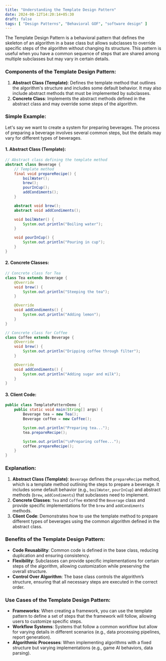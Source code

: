 ```yaml
---
title: "Understanding the Template Design Pattern"
date: 2024-08-12T14:20:14+05:30
draft: false
tags: [ "Design Patterns", "Behavioral GOF", "software design" ]
---
```

The Template Design Pattern is a behavioral pattern that defines the skeleton of an algorithm in a base class but allows subclasses to override specific steps of the algorithm without changing its structure. This pattern is useful when you have a common sequence of steps that are shared among multiple subclasses but may vary in certain details.

### Components of the Template Design Pattern:

1. **Abstract Class (Template)**: Defines the template method that outlines the algorithm's structure and includes some default behavior. It may also include abstract methods that must be implemented by subclasses.
2. **Concrete Class**: Implements the abstract methods defined in the abstract class and may override some steps of the algorithm.

### Simple Example:

Let's say we want to create a system for preparing beverages. The process of preparing a beverage involves several common steps, but the details may vary for different types of beverages.

#### 1. Abstract Class (Template):

```java
// Abstract class defining the template method
abstract class Beverage {
    // Template method
    final void prepareRecipe() {
        boilWater();
        brew();
        pourInCup();
        addCondiments();
    }

    abstract void brew();
    abstract void addCondiments();

    void boilWater() {
        System.out.println("Boiling water");
    }

    void pourInCup() {
        System.out.println("Pouring in cup");
    }
}
```

#### 2. Concrete Classes:

```java
// Concrete class for Tea
class Tea extends Beverage {
    @Override
    void brew() {
        System.out.println("Steeping the tea");
    }

    @Override
    void addCondiments() {
        System.out.println("Adding lemon");
    }
}

// Concrete class for Coffee
class Coffee extends Beverage {
    @Override
    void brew() {
        System.out.println("Dripping coffee through filter");
    }

    @Override
    void addCondiments() {
        System.out.println("Adding sugar and milk");
    }
}
```

#### 3. Client Code:

```java
public class TemplatePatternDemo {
    public static void main(String[] args) {
        Beverage tea = new Tea();
        Beverage coffee = new Coffee();

        System.out.println("Preparing tea...");
        tea.prepareRecipe();

        System.out.println("\nPreparing coffee...");
        coffee.prepareRecipe();
    }
}
```

### Explanation:

1. **Abstract Class (Template)**: `Beverage` defines the `prepareRecipe` method, which is a template method outlining the steps to prepare a beverage. It includes some default behavior (e.g., `boilWater`, `pourInCup`) and abstract methods (`brew`, `addCondiments`) that subclasses need to implement.
2. **Concrete Classes**: `Tea` and `Coffee` extend the `Beverage` class and provide specific implementations for the `brew` and `addCondiments` methods.
3. **Client Code**: Demonstrates how to use the template method to prepare different types of beverages using the common algorithm defined in the abstract class.

### Benefits of the Template Design Pattern:

- **Code Reusability**: Common code is defined in the base class, reducing duplication and ensuring consistency.
- **Flexibility**: Subclasses can provide specific implementations for certain steps of the algorithm, allowing customization while preserving the overall structure.
- **Control Over Algorithm**: The base class controls the algorithm’s structure, ensuring that all necessary steps are executed in the correct order.

### Use Cases of the Template Design Pattern:

- **Frameworks**: When creating a framework, you can use the template pattern to define a set of steps that the framework will follow, allowing users to customize specific steps.
- **Workflow Systems**: Systems that follow a common workflow but allow for varying details in different scenarios (e.g., data processing pipelines, report generation).
- **Algorithmic Processes**: When implementing algorithms with a fixed structure but varying implementations (e.g., game AI behaviors, data parsing).